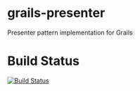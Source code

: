 grails-presenter
================

Presenter pattern implementation for Grails

Build Status
============

[![Build Status](https://secure.travis-ci.org/osoco/gotp.png)](http://travis-ci.org/osoco/grails-presenter)
